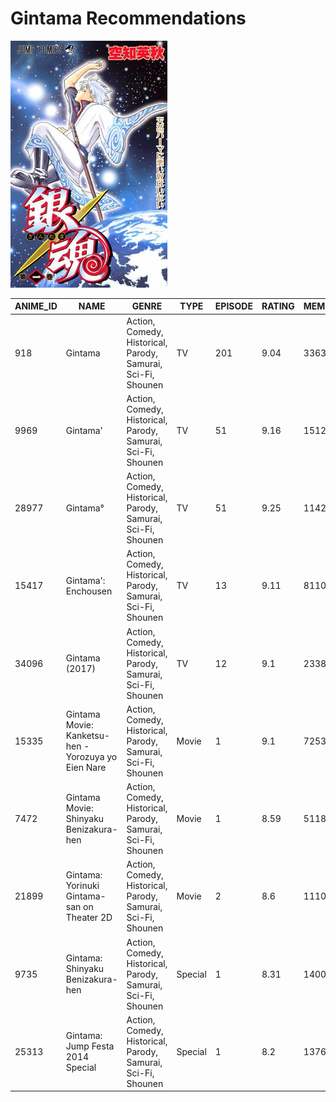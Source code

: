 # Gintama Recommendations

![](../assets/Gintamavol01cover.jpg)

| ANIME_ID | NAME | GENRE | TYPE | EPISODE | RATING | MEMBERS | DISTANCE |
| -- | -- | -- | -- | -- | -- | -- | -- |
|918|Gintama|Action, Comedy, Historical, Parody, Samurai, Sci-Fi, Shounen|TV|201|9.04|336376|0|
|9969|Gintama&#039;|Action, Comedy, Historical, Parody, Samurai, Sci-Fi, Shounen|TV|51|9.16|151266|0.04|
|28977|Gintama°|Action, Comedy, Historical, Parody, Samurai, Sci-Fi, Shounen|TV|51|9.25|114262|0.06|
|15417|Gintama&#039;: Enchousen|Action, Comedy, Historical, Parody, Samurai, Sci-Fi, Shounen|TV|13|9.11|81109|0.07|
|34096|Gintama (2017)|Action, Comedy, Historical, Parody, Samurai, Sci-Fi, Shounen|TV|12|9.1|23383|0.93|
|15335|Gintama Movie: Kanketsu-hen - Yorozuya yo Eien Nare|Action, Comedy, Historical, Parody, Samurai, Sci-Fi, Shounen|Movie|1|9.1|72534|2.08|
|7472|Gintama Movie: Shinyaku Benizakura-hen|Action, Comedy, Historical, Parody, Samurai, Sci-Fi, Shounen|Movie|1|8.59|51185|2.09|
|21899|Gintama: Yorinuki Gintama-san on Theater 2D|Action, Comedy, Historical, Parody, Samurai, Sci-Fi, Shounen|Movie|2|8.6|11104|2.12|
|9735|Gintama: Shinyaku Benizakura-hen|Action, Comedy, Historical, Parody, Samurai, Sci-Fi, Shounen|Special|1|8.31|14002|2.12|
|25313|Gintama: Jump Festa 2014 Special|Action, Comedy, Historical, Parody, Samurai, Sci-Fi, Shounen|Special|1|8.2|13764|2.12|
